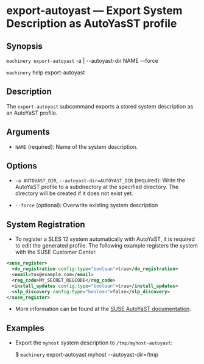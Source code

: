 # export-autoyast — Export System Description as AutoYasST profile

## Synopsis

`machinery export-autoyast` -a | --autoyast-dir NAME
   --force

`machinery` help export-autoyast

## Description

The `export-autoyast` subcommand exports a stored system description as an AutoYaST
profile.

## Arguments

  * `NAME` (required):
    Name of the system description.

## Options

  * `-a AUTOYAST_DIR`, `--autoyast-dir=AUTOYAST_DIR` (required):
    Write the AutoYaST profile to a subdirectory at the specified directory. The directory
    will be created if it does not exist yet.

  * `--force` (optional):
    Overwrite existing system description

## System Registration

  * To register a SLES 12 system automatically with AutoYaST, it is required to
    edit the generated profile. The following example registers the system with
    the SUSE Customer Center.

```xml
<suse_register>
  <do_registration config:type="boolean">true</do_registration>
  <email>tux@example.com</email>
  <reg_code>MY_SECRET_REGCODE</reg_code>
  <install_updates config:type="boolean">true</install_updates>
  <slp_discovery config:type="boolean">false</slp_discovery>
</suse_register>
```

  * More information can be found at the [SUSE AutoYaST documentation](https://www.suse.com/documentation/sles-12/singlehtml/book_autoyast/book_autoyast.html).

## Examples

 * Export the `myhost` system description to `/tmp/myhost-autoyast`:

    $ `machinery` export-autoyast myhost --autoyast-dir=/tmp
